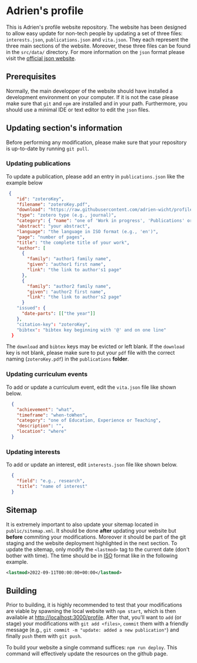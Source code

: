 # Adrien's profile

This is Adrien's profile website repository. The website has been designed to allow easy update for non-tech people by updating a set of three files: `interests.json`, `publications.json` and `vita.json`. They each represent the three main sections of the website. Moreover, these three files can be found in the `src/data/` directory. For more information on the `json` format please visit the [official json website](https://www.json.org/json-en.html).

## Prerequisites

Normally, the main developper of the website should have installed a development environment on your computer. If it is not the case please make sure that `git` and `npm` are installed and in your path. Furthermore, you should use a minimal IDE or text editor to edit the `json` files.

## Updating section's information
Before performing any modification, please make sure that your repository is up-to-date by running `git pull`.

### Updating publications

To update a publication, please add an entry in `publications.json` like the example below
```json
 {
    "id": "zoteroKey",
    "filename": "zoteroKey.pdf",
    "download": "https://raw.githubusercontent.com/adrien-wicht/profile/main/publications/zoteroKey.pdf",
    "type": "zotero type (e.g., journal)",
    "category": { "name": "one of 'Work in progress', 'Publications' or 'Policy papers'", "colour": "respectively 'primary', 'success' or 'info'" },
    "abstract": "your abstract",
    "language": "the language in ISO format (e.g., 'en')",
    "page": "number of pages",
    "title": "the complete title of your work",
    "author": [
      {
        "family": "author1 family name",
        "given": "author1 first name",
        "link": "the link to author's1 page"
      },
      {
        "family": "author2 family name",
        "given": "author2 first name",
        "link": "the link to author's2 page"
      }
    "issued": {
      "date-parts": [["the year"]]
    },
    "citation-key": "zoteroKey",
    "bibtex": "bibtex key beginning with '@' and on one line"
  }
```
The `download` and `bibtex` keys may be evicted or left blank. If the `download` key is not blank, please make sure to put your `pdf` file with the correct naming (`zoteroKey.pdf`) in the `publications` **folder**.

### Updating curriculum events

To add or update a curriculum event, edit the `vita.json` file like shown below.
```json
  {
    "achievement": "what",
    "timeframe": "when-toWhen",
    "category": "one of Education, Experience or Teaching",
    "description": "",
    "location": "where"
  }
```

### Updating interests
To add or update an interest, edit `interests.json` file like shown below.
```json
  {
    "field": "e.g., research",
    "title": "name of interest"
  }
```
## Sitemap
It is extremely important to also update your sitemap located in `public/sitemap.xml`. It should be done **after** updating your website but **before** commiting your modifications. Moreover it should be part of the git staging and the website deployment highlighted in the next section. To update the sitemap, only modify the `<lastmod>` tag to the current date (don't bother with time). The time should be in [ISO](https://en.wikipedia.org/wiki/ISO_8601) format like in the following example.
```xml
<lastmod>2022-09-11T00:00:00+00:00</lastmod>
```
## Building
Prior to building, it is highly recommended to test that your modifications are viable by spawning the local website with `npm start`, which is then available at [http://localhost:3000/profile](http://localhost:3000/profile). After that, you'll want to `add` (or stage) your modifications with `git add <files>`, `commit` them with a friendly message (e.g., `git commit -m "update: added a new publication"`) and finally `push` them with `git push`.

To build your website a single command suffices: `npm run deploy`. This command will effectively update the resources on the github page.
